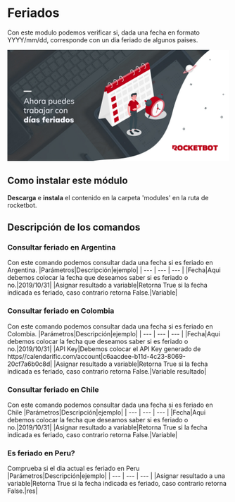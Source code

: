 



# Feriados
  
Con este modulo podemos verificar si, dada una fecha en formato YYYY/mm/dd, corresponde con un dia feriado de algunos 
paises.  
  
![banner](/docs/imgs/Banner_Feriados.png)
## Como instalar este módulo
  
__Descarga__ e __instala__ el contenido en la carpeta 'modules' en la ruta de rocketbot.  



## Descripción de los comandos

### Consultar feriado en Argentina
  
Con este comando podemos consultar dada una fecha si es feriado en Argentina.
|Parámetros|Descripción|ejemplo|
| --- | --- | --- |
|Fecha|Aqui debemos colocar la fecha que deseamos saber si es feriado o no.|2019/10/31|
|Asignar resultado a variable|Retorna True si la fecha indicada es feriado, caso contrario retorna False.|Variable|

### Consultar feriado en Colombia
  
Con este comando podemos consultar dada una fecha si es feriado en Colombia.
|Parámetros|Descripción|ejemplo|
| --- | --- | --- |
|Fecha|Aqui debemos colocar la fecha que deseamos saber si es feriado o no.|2019/10/31|
|API Key|Debemos colocar el API Key generado de https//calendarific.com/account|c6aacdee-b11d-4c23-8069-20cf7a6b0c8d|
|Asignar resultado a variable|Retorna True si la fecha indicada es feriado, caso contrario retorna False.|Variable resultado|

### Consultar feriado en Chile
  
Con este comando podemos consultar dada una fecha si es feriado en Chile
|Parámetros|Descripción|ejemplo|
| --- | --- | --- |
|Fecha|Aqui debemos colocar la fecha que deseamos saber si es feriado o no.|2019/10/31|
|Asignar resultado a variable|Retorna True si la fecha indicada es feriado, caso contrario retorna False.|Variable|

### Es feriado en Peru?
  
Comprueba si el dia actual es feriado en Peru
|Parámetros|Descripción|ejemplo|
| --- | --- | --- |
|Asignar resultado a una variable|Retorna True si la fecha indicada es feriado, caso contrario retorna False.|res|
